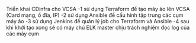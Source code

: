 Triển khai CDinfra cho VCSA
-1 sử dụng Terraform để tạo máy ảo lên VCSA (Card mạng, ổ đĩa, IP)
-2 sử dụng Ansible để cấu hình tập trung các cụm máy ảo
-3 sử dụng Jenkins để quản lý job cho Terraform và Ansible
-4 sau khi khởi tạo xong sẽ có máy chủ ELK master chịu trách nghiệm đọc log của các máy cụm 
